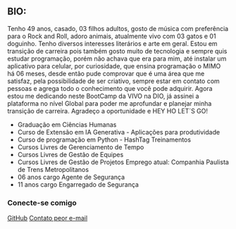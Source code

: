 ## BIO:
Tenho 49 anos, casado, 03 filhos adultos, gosto de música com preferência para o Rock and Roll,
 adoro animais, atualmente vivo com 03 gatos e 01 doguinho. Tenho diversos interesses literários e arte em geral.
 Estou em transição de carreira pois também gosto muito de tecnologia e sempre quis estudar programação, porém
 não achava que era para mim, até instalar um aplicativo para celular, por curiosidade, que ensina programação
 o MIMO há 06 meses, desde então pude comprovar que é uma área que me satisfaz, pela possibilidade de ser criativo,
 sempre estar em contato com pessoas e agrega todo o conhecimento que você pode adquirir.
 Agora estou me dedicando neste BootCamp da VIVO na DIO, já assinei a plataforma no nível Global para poder me 
 aprofundar e planejar minha transição de carreira.
 Agradeço a oportunidade e HEY HO LET´S GO!

 - Graduação em Ciências Humanas
 - Curso de Extensão em IA Generativa - Aplicações para produtividade
 - Curso de programação em Python - HashTag Treinamentos
 - Cursos Livres de Gerenciamento de Tempo
 - Cursos Livres de Gestão de Equipes
 - Cursos Livres de Gestão de Projetos
Emprego atual:
Companhia Paulista de Trens Metropolitanos
 - 06 anos cargo Agente de Segurança
 - 11 anos cargo Engarregado de Segurança


### Conecte-se comigo
[GitHub](https://github.com/glaucopifi)  [Contato peor e-mail](glaucopiccolofiglioli@outlook.com)
